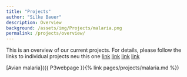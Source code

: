 ```yaml
---
title: "Projects"
author: "Silke Bauer"
description: Overview
background: /assets/img/Projects/malaria.png
permalink: /projects/overview/
---
```



This is an overview of our current projects. For details, please follow the links to individual projects
 neu this one [link](/projects/malaria/)
[link](/pages/projects/malaria)
[link](/projects/malaria.md)
[link](projects/malaria.md)

[Avian malaria]({{ P3webpage }}{% link pages/projects/malaria.md %})
